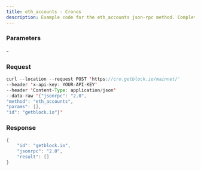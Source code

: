 ```yaml
---
title: eth_accounts - Cronos
description: Example code for the eth_accounts json-rpc method. Сomplete guide on how to use eth_accounts json-rpc in GetBlock.io Web3 documentation.
---
```


### Parameters


\-

### Request

``` java
curl --location --request POST 'https://cro.getblock.io/mainnet/' 
--header 'x-api-key: YOUR-API-KEY' 
--header 'Content-Type: application/json' 
--data-raw '{"jsonrpc": "2.0",
"method": "eth_accounts",
"params": [],
"id": "getblock.io"}'
```

###  Response

``` java
{
    "id": "getblock.io",
    "jsonrpc": "2.0",
    "result": []
}
```

